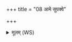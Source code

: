 +++
title = "08 आमे सुपक्वे"

+++
<details><summary>मूलम् (WS)</summary>

आमे सुपक्वे शवले विपक्वे य इमं पिशाचो अशने ददम्भ।  
तमिन्द्रो वाजी वज्रेण हन्तु भिनत्तु सोमः शिरो अस्य धृष्णुः ॥ ९ ॥
</details>